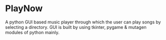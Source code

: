 # PlayNow
A python GUI based music player through which the user can play songs by selecting a directory. GUI is built by using tkinter, pygame & mutagen modules of python mainly.
